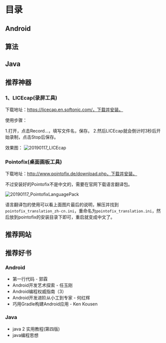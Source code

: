 # 目录

## Android

## 算法

## Java

## 推荐神器

### 1、LICEcap(录屏工具)

下载地址：https://licecap.en.softonic.com/，下载并安装。

使用步骤：

1.打开，点击Record…，填写文件名，保存。
2.然后LICEcap就会倒计时3秒后开始录制，点击Stop后保存。

效果图：
![20190117_LICEcap](https://raw.githubusercontent.com/lcfu1/MyNote/master/img/20190117_LICEcap.gif)

### Pointofix(桌面画板工具)

下载地址：http://www.pointofix.de/download.php，下载并安装。

不过安装好的Pointofix不是中文的，需要在官网下载语言翻译包。

![20190117_PointofixLanguagePack](https://raw.githubusercontent.com/lcfu1/MyNote/master/img/20190117_PointofixLanguagePack.PNG)

语言翻译包的使用可以看上面图片最后的说明，解压并找到`pointofix_translation_zh-cn.ini`，重命名为`pointofix_translation.ini`，然后放到pointofix的安装目录下即可，重启就变成中文了。

## 推荐网站

## 推荐好书

### Android

- 第一行代码 - 郭霖
- Android开发艺术探索 - 任玉刚
- Android编程权威指南（3）
- Android开发进阶从小工到专家 - 何红辉
- 巧用Gradle构建Android应用 - Ken Kousen

### Java

- java 2 实用教程(第四版)
- java编程思想
